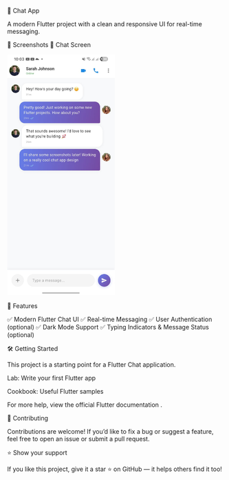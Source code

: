 💬 Chat App

A modern Flutter project with a clean and responsive UI for real-time messaging.

📱 Screenshots
💬 Chat Screen
<p float="left"> <img src="screenshot/home.jpeg" alt="Chat Screen" width="250"/> </p>
🚀 Features

✅ Modern Flutter Chat UI
✅ Real-time Messaging
✅ User Authentication (optional)
✅ Dark Mode Support
✅ Typing Indicators & Message Status (optional)

🛠️ Getting Started

This project is a starting point for a Flutter Chat application.

Lab: Write your first Flutter app

Cookbook: Useful Flutter samples

For more help, view the official Flutter documentation
.

🤝 Contributing

Contributions are welcome!
If you’d like to fix a bug or suggest a feature, feel free to open an issue or submit a pull request.

⭐ Show your support

If you like this project, give it a star ⭐ on GitHub — it helps others find it too!
